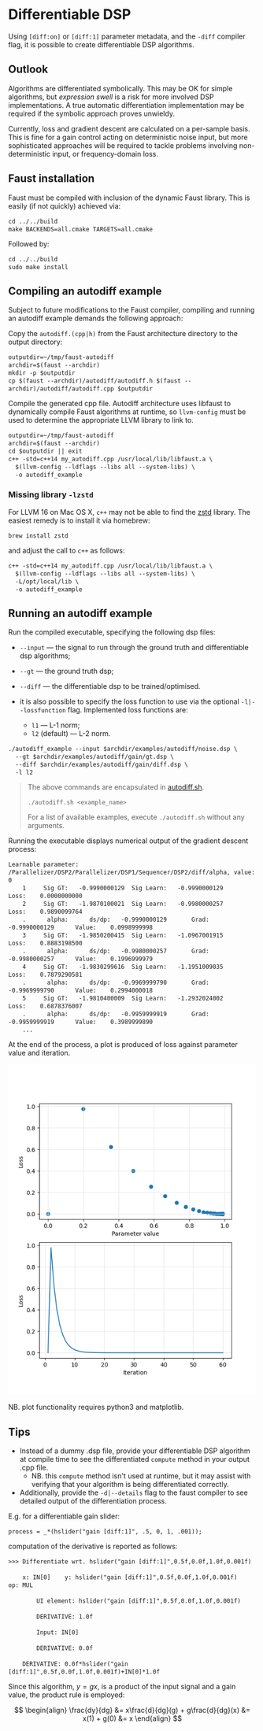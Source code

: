 # Differentiable DSP

Using `[diff:on]` or `[diff:1]` parameter metadata, and the `-diff` compiler flag,
it is possible to create differentiable DSP algorithms.

## Outlook

Algorithms are differentiated symbolically.
This may be OK for simple algorithms, but _expression swell_ is a risk for more involved
DSP implementations.
A true automatic differentiation implementation may be required if the symbolic
approach proves unwieldy.

Currently, loss and gradient descent are calculated on a per-sample basis.
This is fine for a gain control acting on deterministic noise input, but more
sophisticated approaches will be required to tackle problems involving
non-deterministic input, or frequency-domain loss.

## Faust installation

Faust must be compiled with inclusion of the dynamic Faust library. This is
easily (if not quickly) achieved via:

```shell
cd ../../build
make BACKENDS=all.cmake TARGETS=all.cmake
```

Followed by:

```shell
cd ../../build
sudo make install
```

## Compiling an autodiff example

Subject to future modifications to the Faust compiler, compiling and running
an autodiff example demands the following approach:

Copy the `autodiff.(cpp|h)` from the Faust architecture directory to the
output directory:

```shell
outputdir=~/tmp/faust-autodiff
archdir=$(faust --archdir)
mkdir -p $outputdir
cp $(faust --archdir)/autodiff/autodiff.h $(faust --archdir)/autodiff/autodiff.cpp $outputdir
```

Compile the generated cpp file.
Autodiff architecture uses libfaust to dynamically compile Faust algorithms
at runtime, so `llvm-config` must be used to determine the appropriate
LLVM library to link to.

```shell
outputdir=~/tmp/faust-autodiff
archdir=$(faust --archdir)
cd $outputdir || exit
c++ -std=c++14 my_autodiff.cpp /usr/local/lib/libfaust.a \
  $(llvm-config --ldflags --libs all --system-libs) \
  -o autodiff_example
```

### Missing library `-lzstd`

For LLVM 16 on Mac OS X, `c++` may not be able to find the
[zstd](https://facebook.github.io/zstd/) library.
The easiest remedy is to install it via homebrew:

```shell
brew install zstd
```

and adjust the call to `c++` as follows:

```shell
c++ -std=c++14 my_autodiff.cpp /usr/local/lib/libfaust.a \
  $(llvm-config --ldflags --libs all --system-libs) \
  -L/opt/local/lib \
  -o autodiff_example
```

## Running an autodiff example

Run the compiled executable, specifying the following dsp files:

- `--input` &mdash; the signal to run through the ground truth and
  differentiable dsp algorithms;
- `--gt` &mdash; the ground truth dsp;
- `--diff` &mdash; the differentiable dsp to be trained/optimised.

- it is also possible to specify the loss function to use via the optional
  `-l|--lossfunction` flag.
  Implemented loss functions are:
    - `l1` &mdash; L-1 norm;
    - `l2` (default) &mdash; L-2 norm.

```shell
./autodiff_example --input $archdir/examples/autodiff/noise.dsp \
  --gt $archdir/examples/autodiff/gain/gt.dsp \
  --diff $archdir/examples/autodiff/gain/diff.dsp \
  -l l2
```

> The above commands are encapsulated in [autodiff.sh](autodiff.sh).
>
>```shell
>./autodiff.sh <example_name>
>```
>
>For a list of available examples, execute `./autodiff.sh` without any arguments.

Running the executable displays numerical output of the gradient descent process:

```
Learnable parameter: /Parallelizer/DSP2/Parallelizer/DSP1/Sequencer/DSP2/diff/alpha, value: 0
    1     Sig GT:   -0.9990000129  Sig Learn:   -0.9990000129       Loss:    0.0000000000
    2     Sig GT:   -1.9870100021  Sig Learn:   -0.9980000257       Loss:    0.9890099764
    .      alpha:      ds/dp:   -0.9990000129       Grad:   -0.9990000129      Value:    0.0998999998
    3     Sig GT:   -1.9850200415  Sig Learn:   -1.0967001915       Loss:    0.8883198500
    .      alpha:      ds/dp:   -0.9980000257       Grad:   -0.9980000257      Value:    0.1996999979
    4     Sig GT:   -1.9830299616  Sig Learn:   -1.1951009035       Loss:    0.7879290581
    .      alpha:      ds/dp:   -0.9969999790       Grad:   -0.9969999790      Value:    0.2994000018
    5     Sig GT:   -1.9810400009  Sig Learn:   -1.2932024002       Loss:    0.6878376007
    .      alpha:      ds/dp:   -0.9959999919       Grad:   -0.9959999919      Value:    0.3989999890
    ...
```

At the end of the process, a plot is produced of loss against parameter value and
iteration.

![Loss plot example](loss_example.png)

NB. plot functionality requires python3 and matplotlib.

## Tips

- Instead of a dummy .dsp file, provide your differentiable DSP algorithm at compile time
  to see the differentiated `compute` method in your output .cpp file.
    - NB. this `compute` method isn't used at runtime, but it may assist with verifying that
      your algorithm is being differentiated correctly.
- Additionally, provide the `-d|--details` flag to the faust compiler to see detailed
  output of the differentiation process.

E.g. for a differentiable gain slider:

```faust
process = _*(hslider("gain [diff:1]", .5, 0, 1, .001));
```

computation of the derivative is reported as follows:

```
>>> Differentiate wrt. hslider("gain [diff:1]",0.5f,0.0f,1.0f,0.001f)

    x: IN[0]	y: hslider("gain [diff:1]",0.5f,0.0f,1.0f,0.001f)	op: MUL

		UI element: hslider("gain [diff:1]",0.5f,0.0f,1.0f,0.001f)

		DERIVATIVE: 1.0f

		Input: IN[0]

		DERIVATIVE: 0.0f

	DERIVATIVE: 0.0f*hslider("gain [diff:1]",0.5f,0.0f,1.0f,0.001f)+IN[0]*1.0f
```

Since this algorithm, $y = gx$, is a product of the input signal and a gain value,
the product rule is employed:

$$
\begin{align}
\frac{dy}{dg} &= x\frac{d}{dg}(g) + g\frac{d}{dg}(x)
&= x(1) + g(0)
&= x
\end{align}
$$

